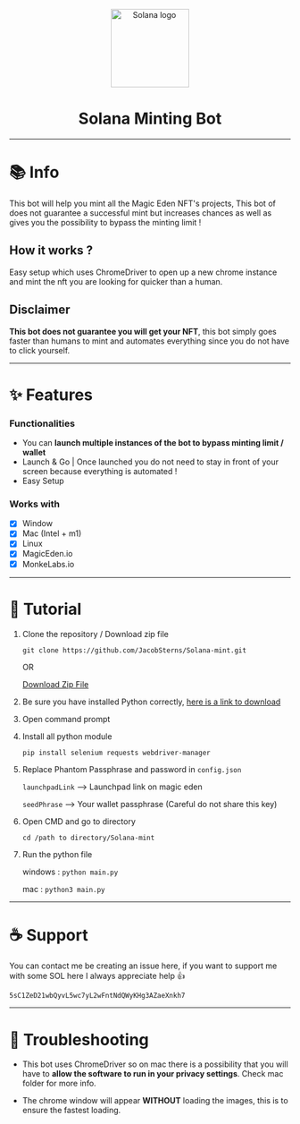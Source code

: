 <p align="center">
  <a href="#">
    <img
      alt="Solana logo"
      src="https://media.discordapp.net/attachments/807140294764003350/929017682836193410/logo.png"
      width="140"
    />
  </a>
</p>

<h1 align="center">Solana Minting Bot</h1>



---
# 📚 Info

This bot will help you mint all the Magic Eden NFT's projects, This bot of does not guarantee a successful mint but increases chances as well as gives you the possibility to bypass the minting limit !

## How it works ?
Easy setup which uses ChromeDriver to open up a new chrome instance and mint the nft you are looking for quicker than a human. 
    
## Disclaimer 
**This bot does not guarantee you will get your NFT**, this bot simply goes faster than humans to mint and automates everything since you do not have to click yourself.

---
# ✨ Features
### Functionalities

- You can **launch multiple instances of the bot to bypass minting limit / wallet**
- Launch & Go | Once launched you do not need to stay in front of your screen because everything is automated !
- Easy Setup

### Works with
-   [x] Window
-   [x] Mac (Intel + m1)
-   [x] Linux
-   [x] MagicEden.io
-   [x] MonkeLabs.io

---

# 📝 Tutorial

1. Clone the repository / Download zip file

    `git clone https://github.com/JacobSterns/Solana-mint.git`

    OR

    [Download Zip File](https://github.com/JacobSterns/Solana-mint/archive/refs/heads/main.zip)
    

2. Be sure you have installed Python correctly, [here is a link to download](https://www.python.org/downloads/)

2. Open command prompt

3. Install all python module

   `pip install selenium requests webdriver-manager`
   

4. Replace Phantom Passphrase and password in `config.json`

    `launchpadLink` --> Launchpad link on magic eden

    `seedPhrase` --> Your wallet passphrase (Careful do not share this key)

5. Open CMD and go to directory

    `cd /path to directory/Solana-mint`

6. Run the python file

    windows : `python main.py`

    mac : `python3 main.py`

---
# ☕️ Support
You can contact me be creating an issue here, if you want to support me with some SOL here I always appreciate help 👍
```
5sC1ZeD21wbQyvL5wc7yL2wFntNdQWyKHg3AZaeXnkh7
```

---
# 🚩 Troubleshooting
-   This bot uses ChromeDriver so on mac there is a possibility that you will have to **allow the software to run in your privacy settings**. Check mac folder for more info.

-   The chrome window will appear **WITHOUT** loading the images, this is to ensure the fastest loading.

